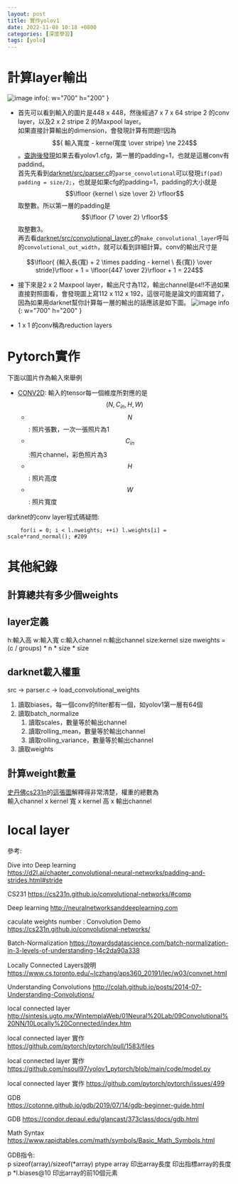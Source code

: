 ```yaml
---
layout: post
title: 實作yolov1
date: 2022-11-08 10:18 +0800
categories: [深度學習]
tags: [yolo]
---
```

# 計算layer輸出
![image info](/images/2022-11-08-10-22/yolov1_network.png){: w="700" h="200" }
* 首先可以看到輸入的圖片是448 x 448，然後經過7 x 7 x 64 stripe 2 的conv layer，以及2 x 2 stripe 2 的Maxpool layer。  
如果直接計算輸出的dimension，會發現計算有問題!!因為$${ 輸入寬度 - kernel寬度 \over stripe} \ne 224$$。[查詢後發現](https://stackoverflow.com/a/53929574)如果去看yolov1.cfg，第一層的padding=1，也就是這層conv有paddind。  
首先先看到[darknet/src/parser.c](https://github.com/pjreddie/darknet/blob/f6afaabcdf85f77e7aff2ec55c020c0e297c77f9/src/parser.c)的`parse_convolutional`可以發現`if(pad) padding = size/2;`，也就是如果cfg的padding=1，padding的大小就是$$\lfloor {kernel \ size \over 2} \rfloor$$ 取整數。所以第一層的padding是$$\lfloor {7 \over 2} \rfloor$$取整數3。  
再去看[darknet/src/convolutional_layer.c](https://github.com/pjreddie/darknet/blob/f6afaabcdf85f77e7aff2ec55c020c0e297c77f9/src/convolutional_layer.c)的`make_convolutional_layer`呼叫的`convolutional_out_width`，就可以看到詳細計算。conv的輸出尺寸是  

$$\lfloor{ {輸入長(寬) + 2 \times padding - kernel \ 長(寬)} \over stride}\rfloor + 1 = \lfloor{447 \over 2}\rfloor + 1 = 224$$

* 接下來是2 x 2 Maxpool layer，輸出尺寸為112，輸出channel是`64`!!不過如果直接對照圖看，會發現圖上寫112 x 112 x 192，這很可能是論文的圖寫錯了，因為如果用darknet幫你計算每一層的輸出的話應該是如下圖。
![image info](/images/2022-11-08-10-22/yolov1_layer_detail.png){: w="700" h="200" }

* 1 x 1 的conv稱為reduction layers
# Pytorch實作
下面以圖片作為輸入來舉例
* [CONV2D](https://pytorch.org/docs/stable/generated/torch.nn.Conv2d.html?highlight=conv2d#conv2d): 輸入的tensor每一個維度所對應的是$$(N,C_{in},H,W)$$
  * $$N$$: 照片張數，一次一張照片為1
  * $$C_{in}$$:照片channel，彩色照片為3
  * $$H$$: 照片高度
  * $$W$$: 照片寬度

darknet的conv layer程式碼疑問:
```
    for(i = 0; i < l.nweights; ++i) l.weights[i] = scale*rand_normal(); #209
```


# 其他紀錄
## 計算總共有多少個weights

## layer定義
h:輸入高
w:輸入寬
c:輸入channel
n:輸出channel
size:kernel size
nweights = (c / groups) * n * size * size
## darknet載入權重
src -> parser.c -> load_convolutional_weights
1. 讀取biases，每一個conv的filter都有一個，如yolov1第一層有64個
2. 讀取batch_normalize
   1. 讀取scales，數量等於輸出channel
   2. 讀取rolling_mean，數量等於輸出channel
   3. 讀取rolling_variance，數量等於輸出channel
3. 讀取weights

## 計算weight數量
[史丹佛cs231n](https://cs231n.github.io/convolutional-networks/)的[這張圖](https://cs231n.github.io/assets/conv-demo/index.html)解釋得非常清楚，權重的總數為  
輸入channel x kernel 寬 x kernel 高 x 輸出channel


# local layer


參考:  

Dive into Deep learning  
https://d2l.ai/chapter_convolutional-neural-networks/padding-and-strides.html#stride  


CS231
https://cs231n.github.io/convolutional-networks/#comp  

Deep learning
http://neuralnetworksanddeeplearning.com

caculate weights number : Convolution Demo
https://cs231n.github.io/convolutional-networks/

Batch-Normalization
https://towardsdatascience.com/batch-normalization-in-3-levels-of-understanding-14c2da90a338

Locally Connected Layers說明
https://www.cs.toronto.edu/~lczhang/aps360_20191/lec/w03/convnet.html

Understanding Convolutions
http://colah.github.io/posts/2014-07-Understanding-Convolutions/

local connected layer
http://sintesis.ugto.mx/WintemplaWeb/01Neural%20Lab/09Convolutional%20NN/10Locally%20Connected/index.htm

local connected layer 實作
https://github.com/pytorch/pytorch/pull/1583/files

local connected layer 實作
https://github.com/nsoul97/yolov1_pytorch/blob/main/code/model.py

local connected layer 實作
https://github.com/pytorch/pytorch/issues/499



GDB  
https://cotonne.github.io/gdb/2019/07/14/gdb-beginner-guide.html  

GDB  https://condor.depaul.edu/glancast/373class/docs/gdb.html

Math Syntax
https://www.rapidtables.com/math/symbols/Basic_Math_Symbols.html

GDB指令:  
p sizeof(array)/sizeof(*array) ptype array 印出array長度
印出指標array的長度
p  *l.biases@10 印出array的前10個元素
